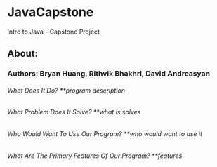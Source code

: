 # JavaCapstone
Intro to Java - Capstone Project

## About:
### Authors: Bryan Huang, Rithvik Bhakhri, David Andreasyan
###### What Does It Do? **program description
###### What Problem Does It Solve? **what is solves
###### Who Would Want To Use Our Program? **who would want to use it
###### What Are The Primary Features Of Our Program? **features
